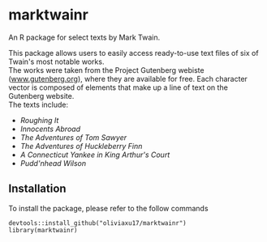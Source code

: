 # marktwainr

An R package for select texts by Mark Twain.  

This package allows users to easily access ready-to-use text files of six of Twain's most notable works.  
The works were taken from the Project Gutenberg webiste (www.gutenberg.org), where they are available for 
free.  Each character vector is composed of elements that make up a line of text on the Gutenberg website.  
The texts include: 

- *Roughing It*
- *Innocents Abroad*
- *The Adventures of Tom Sawyer*
- *The Adventures of Huckleberry Finn*
- *A Connecticut Yankee in King Arthur's Court*
- *Pudd'nhead Wilson*

## Installation
To install the package, please refer to the follow commands

```
devtools::install_github("oliviaxu17/marktwainr")
library(marktwainr)
```
